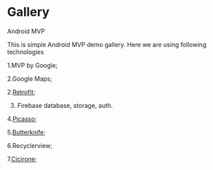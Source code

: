 # Gallery
Android MVP

This is simple Android MVP demo gallery. Here we are using following technologies

1.MVP by Google;

2.Google Maps;

2.[Retrofit](https://github.com/square/retrofit);

3. Firebase database, storage, auth.

4.[Picasso](https://github.com/square/picasso);

5.[Butterknife](https://github.com/JakeWharton/butterknife);

6.Recyclerview;

7.[Cicirone](https://github.com/terrakok/Cicerone);


